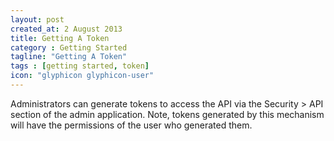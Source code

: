 ```yaml
---
layout: post
created_at: 2 August 2013 
title: Getting A Token
category : Getting Started
tagline: "Getting A Token"
tags : [getting started, token]
icon: "glyphicon glyphicon-user"
---
```


Administrators can generate tokens to access the API via the Security > API section of the admin application. Note, tokens generated by this mechanism will have the permissions of the user who generated them.